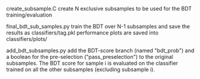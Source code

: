 create_subsample.C
create N exclusive subsamples to be used for the BDT training/evaluation

final_bdt_sub_samples.py
train the BDT over N-1 subsamples and save the results as classifiers/tag.pkl
performance plots are saved into classifiers/plots/

add_bdt_subsamples.py
add the BDT-score branch (named "bdt_prob") and a boolean for the pre-selection ("pass_preselection") to the original subsamples.
The BDT score for sample i is evaluated on the classifier trained on all the other subsamples (excluding subsample i). 

